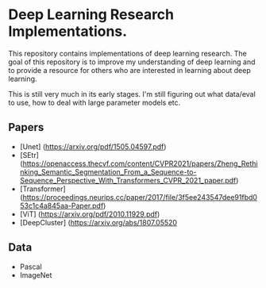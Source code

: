 # Deep Learning Research Implementations. 

This repository contains implementations of deep learning research. The goal of this repository is to improve my understanding of deep learning and to provide a resource for others who are interested in learning about deep learning. 

This is still very much in its early stages. I'm still figuring out what data/eval to use, how to deal with large parameter models etc.



## Papers 

- [Unet] (https://arxiv.org/pdf/1505.04597.pdf)
- [SEtr] (https://openaccess.thecvf.com/content/CVPR2021/papers/Zheng_Rethinking_Semantic_Segmentation_From_a_Sequence-to-Sequence_Perspective_With_Transformers_CVPR_2021_paper.pdf)
- [Transformer] (https://proceedings.neurips.cc/paper/2017/file/3f5ee243547dee91fbd053c1c4a845aa-Paper.pdf)
- [ViT] (https://arxiv.org/pdf/2010.11929.pdf)
- [DeepCluster] (https://arxiv.org/abs/1807.05520

## Data 

- Pascal
- ImageNet 
